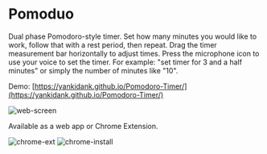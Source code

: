 # Pomoduo
Dual phase Pomodoro-style timer. Set how many minutes you would like to work, follow that with a rest period, then repeat. Drag the timer measurement bar horizontally to adjust times. Press the microphone icon to use your voice to set the timer. For example: "set timer for 3 and a half minutes" or simply the number of minutes like "10".

Demo: [https://yankidank.github.io/Pomodoro-Timer/](https://yankidank.github.io/Pomodoro-Timer/)

![web-screen](https://user-images.githubusercontent.com/18619/138381996-11212dbb-77ba-42d8-bf17-442403e0a926.png)

Available as a web app or Chrome Extension.

![chrome-ext](https://user-images.githubusercontent.com/18619/138381994-abb75790-b893-430d-891f-184eeddd9d91.png)
![chrome-install](https://user-images.githubusercontent.com/18619/138381995-914e018f-0d54-4531-bfe2-315cc3b89155.png)

